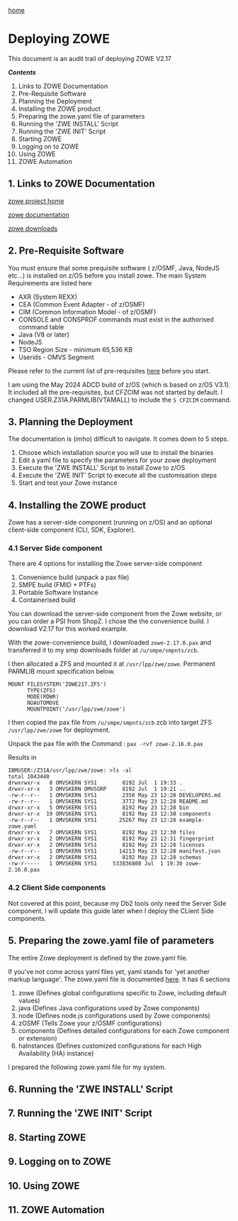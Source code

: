 [home](https://github.com/zeditor01/zowetools)

# Deploying ZOWE 

This document is an audit trail of deploying ZOWE V2.17

 ***Contents***

1. Links to ZOWE Documentation
2. Pre-Requisite Software
3. Planning the Deployment
4. Installing the ZOWE product
5. Preparing the zowe.yaml file of parameters
6. Running the 'ZWE INSTALL' Script
7. Running the 'ZWE INIT' Script
8. Starting ZOWE
9. Logging on to ZOWE
10. Using ZOWE
11. ZOWE Automation


## 1. Links to ZOWE Documentation

[zowe project home](https://www.zowe.org/)

[zowe documentation](https://docs.zowe.org/)

[zowe downloads](https://www.zowe.org/download)

 
## 2. Pre-Requisite Software

You must ensure that some prequisite software ( z/OSMF, Java, NodeJS etc...) is installed on z/OS before you install zowe. The main System Requirements are listed here
* AXR (System REXX)
* CEA (Common Event Adapter - of z/OSMF)
* CIM (Common Information Model - of z/OSMF)
* CONSOLE and CONSPROF commands must exist in the authorised command table
* Java (V8 or later)
* NodeJS
* TSO Region Size - minimum 65,536 KB
* Userids - OMVS Segment

Please refer to the current list of pre-requisites [here](https://docs.zowe.org/stable/user-guide/zosmf-install)  before you start.

I am using the May 2024 ADCD build of z/OS (which is based on z/OS V3.1). It included all the pre-requisites, but CFZCIM was not started by default. I changed USER.Z31A.PARMLIB(VTAMALL) to include the ```S CFZCIM``` command.


## 3. Planning the Deployment

The documentation is (imho) difficult to navigate. It comes down to 5 steps.

1. Choose which installation source you will use to install the binaries
2. Edit a yaml file to specify the parameters for your zowe deployment
3. Execute the 'ZWE INSTALL' Script to install Zowe to z/OS
4. Execute the 'ZWE INIT' Script to execute all the customisation steps
5. Start and test your Zowe instance


## 4. Installing the ZOWE product

Zowe has a server-side component (running on z/OS) and an optional client-side component (CLI, SDK, Explorer).

### 4.1 Server Side component

There are 4 options for installing the Zowe server-side component
1. Convenience build (unpack a pax file)
2. SMPE build (FMID + PTFs)
3. Portable Software Instance
4. Containerised build

You can download the server-side component from the Zowe website, or you can order a PSI from ShopZ. I chose the the convenience build. I download V2.17 for this worked example.


With the zowe-convenience build, I downloaded ```zowe-2.17.0.pax``` and transferred it to my smp downloads folder at ```/u/smpe/smpnts/zcb```.

I then allocated a ZFS and mounted it at ```/usr/lpp/zwe/zowe```. Permanent PARMLIB mount specification below.

```
MOUNT FILESYSTEM('ZOWE217.ZFS')       
      TYPE(ZFS)                       
      MODE(RDWR)                      
      NOAUTOMOVE                      
      MOUNTPOINT('/usr/lpp/zwe/zowe') 
```

I then copied the pax file from ```/u/smpe/smpnts/zcb``` zcb into target ZFS ```/usr/lpp/zwe/zowe``` for deployment.

Unpack the pax file with the Command : ```pax -rvf zowe-2.16.0.pax```

Results in
```
IBMUSER:/Z31A/usr/lpp/zwe/zowe: >ls -al
total 1043440
drwxrwxr-x   8 OMVSKERN SYS1        8192 Jul  1 19:33 .
drwxr-xr-x   3 OMVSKERN OMVSGRP     8192 Jul  1 19:21 ..
-rw-r--r--   1 OMVSKERN SYS1        2350 May 23 12:28 DEVELOPERS.md
-rw-r--r--   1 OMVSKERN SYS1        3772 May 23 12:28 README.md
drwxr-xr-x   5 OMVSKERN SYS1        8192 May 23 12:28 bin
drwxr-xr-x  19 OMVSKERN SYS1        8192 May 23 12:30 components
-rw-r--r--   1 OMVSKERN SYS1       25267 May 23 12:28 example-zowe.yaml
drwxr-xr-x   7 OMVSKERN SYS1        8192 May 23 12:30 files
drwxr-xr-x   2 OMVSKERN SYS1        8192 May 23 12:31 fingerprint
drwxr-xr-x   2 OMVSKERN SYS1        8192 May 23 12:28 licenses
-rw-r--r--   1 OMVSKERN SYS1       14213 May 23 12:28 manifest.json
drwxr-xr-x   2 OMVSKERN SYS1        8192 May 23 12:28 schemas
-rw-r-----   1 OMVSKERN SYS1     533836800 Jul  1 19:30 zowe-2.16.0.pax
```

### 4.2 Client Side components

Not covered at this point, because my Db2 tools only need the Server Side component. I will update this guide later when I deploy the CLient Side components.

## 5. Preparing the zowe.yaml file of parameters

The entire Zowe deployment is defined by the zowe.yaml file.

If you've not come across yaml files yet, yaml stands for 'yet another markup language'. The zowe.yaml file is documented [here](https://docs.zowe.org/stable/appendix/zowe-yaml-configuration/). It has 6 sections

1. zowe (Defines global configurations specific to Zowe, including default values)
2. java (Defines Java configurations used by Zowe components)
3. node (Defines node.js configurations used by Zowe components)
4. zOSMF (Tells Zowe your z/OSMF configurations)
5. components (Defines detailed configurations for each Zowe component or extension)
6. haInstances (Defines customized configurations for each High Availability (HA) instance)

I prepared the following zowe.yaml file for my system.


## 6. Running the 'ZWE INSTALL' Script


## 7. Running the 'ZWE INIT' Script


## 8. Starting ZOWE


## 9. Logging on to ZOWE


## 10. Using ZOWE


## 11. ZOWE Automation




